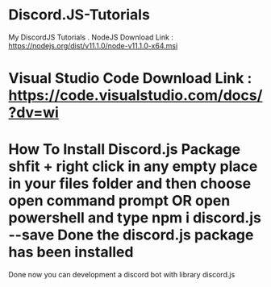# Discord.JS-Tutorials
My DiscordJS Tutorials .
NodeJS Download Link : https://nodejs.org/dist/v11.1.0/node-v11.1.0-x64.msi

Visual Studio Code Download Link : https://code.visualstudio.com/docs/?dv=wi
================================
How To Install Discord.js Package
shfit + right click
in any empty place
in your files folder
and then choose open command prompt OR open powershell
and type npm i discord.js --save
Done the discord.js package has been installed
================================
Done now you can development a discord bot with library discord.js
